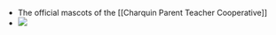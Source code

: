 - The official mascots of the [[Charquin Parent Teacher Cooperative]]
- ![](https://firebasestorage.googleapis.com/v0/b/firescript-577a2.appspot.com/o/imgs%2Fapp%2Fcapabul%2FZaibByA5rm.png?alt=media&token=24378921-17cf-4c13-b9d7-41a53fc70c8d)
